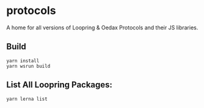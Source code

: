 # protocols
A home for all versions of  Loopring &amp; Oedax Protocols and their JS libraries.


## Build

```
yarn install
yarn wsrun build
```

## List All Loopring Packages:
```
yarn lerna list
```
